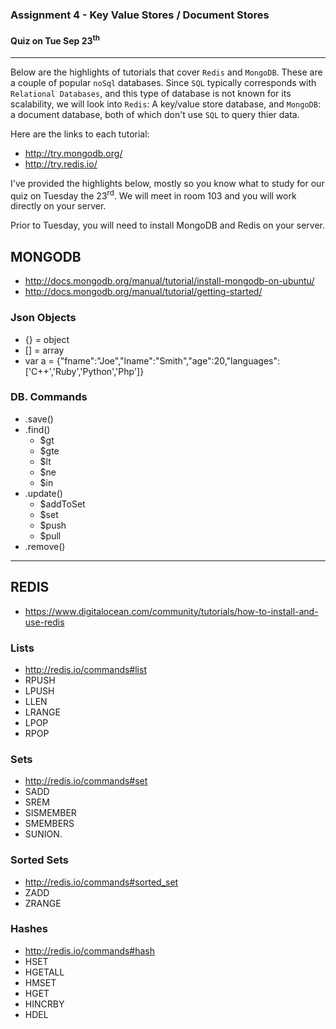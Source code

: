 ### Assignment 4 - Key Value Stores / Document Stores


#### Quiz on Tue Sep 23<sup>th</sup> 
-----

Below are the highlights of tutorials that cover `Redis` and `MongoDB`. These are a couple of popular `noSql` databases. Since `SQL` typically corresponds with `Relational Databases`, and this type of database is not known for its scalability, we will look into `Redis`: A key/value store database, and `MongoDB`: a document database, both of which don't use `SQL` to query thier data.

Here are the links to each tutorial:

- http://try.mongodb.org/
- http://try.redis.io/

I've provided the highlights below, mostly so you know what to study for our quiz on Tuesday the 23<sup>rd</sup>. We will meet in room 103 and you will work directly on your server.

Prior to Tuesday, you will need to install MongoDB and Redis on your server. 

## MONGODB

- http://docs.mongodb.org/manual/tutorial/install-mongodb-on-ubuntu/
- http://docs.mongodb.org/manual/tutorial/getting-started/

### Json Objects
- {} = object
- [] = array
- var a = {"fname":"Joe","lname":"Smith","age":20,"languages":['C++','Ruby','Python','Php']}


### DB. Commands
- .save()
- .find()
  - $gt
  - $gte
  - $lt
  - $ne
  - $in
- .update()
  - $addToSet
  - $set
  - $push
  - $pull
- .remove()

-----

## REDIS

- https://www.digitalocean.com/community/tutorials/how-to-install-and-use-redis

### Lists
- http://redis.io/commands#list
- RPUSH
- LPUSH
- LLEN
- LRANGE
- LPOP
- RPOP

### Sets
- http://redis.io/commands#set
- SADD
- SREM
- SISMEMBER
- SMEMBERS
- SUNION.

### Sorted Sets
- http://redis.io/commands#sorted_set
- ZADD
- ZRANGE

### Hashes
- http://redis.io/commands#hash
- HSET
- HGETALL
- HMSET 
- HGET 
- HINCRBY
- HDEL


